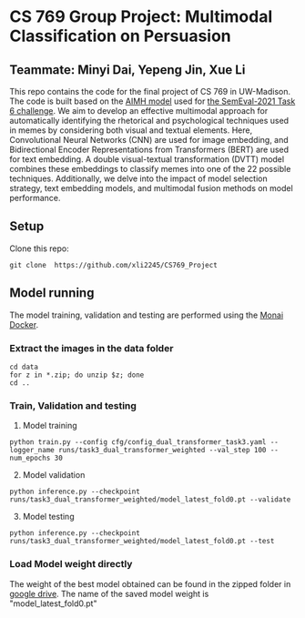 # CS 769 Group Project: Multimodal Classification on Persuasion

## Teammate: Minyi Dai, Yepeng Jin, Xue Li

This repo contains the code for the final project of CS 769 in UW-Madison. The code is built based on the [AIMH model](https://github.com/mesnico/MemePersuasionDetection) used for [the SemEval-2021 Task 6 challenge](https://propaganda.math.unipd.it/semeval2021task6/). We aim to develop an effective multimodal approach for automatically identifying the rhetorical and psychological techniques used in memes by considering both visual and textual elements. Here, Convolutional Neural Networks (CNN) are used for image embedding, and Bidirectional Encoder Representations from Transformers (BERT) are used for text embedding. A double visual-textual transformation (DVTT) model combines these embeddings to classify memes into one of the 22 possible techniques. Additionally, we delve into the impact of model selection strategy, text embedding models, and multimodal fusion methods on model performance.


## Setup
Clone this repo:
```
git clone  https://github.com/xli2245/CS769_Project
```

## Model running

The model training, validation and testing are performed using the [Monai Docker](https://hub.docker.com/r/projectmonai/monai).


### Extract the images in the data folder
```
cd data
for z in *.zip; do unzip $z; done
cd ..
```

### Train, Validation and testing

1.  Model training
```
python train.py --config cfg/config_dual_transformer_task3.yaml --logger_name runs/task3_dual_transformer_weighted --val_step 100 --num_epochs 30
```

2. Model validation

```
python inference.py --checkpoint runs/task3_dual_transformer_weighted/model_latest_fold0.pt --validate
```

3. Model testing
```
python inference.py --checkpoint runs/task3_dual_transformer_weighted/model_latest_fold0.pt --test
```

### Load Model weight directly

The weight of the best model obtained can be found in the zipped folder in [google drive](https://drive.google.com/drive/folders/1Kk_RAtu0HnvQYur3SldjiLbeznCHQJ1K?usp=sharing). The name of the saved model weight is "model_latest_fold0.pt"



